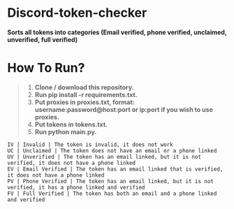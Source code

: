 # Discord-token-checker
**Sorts all tokens into categories (Email verified, phone verified, unclaimed, unverified, full verified)**

# How To Run?
> 1. **Clone / download this repository.** <br />
>2. **Run pip install -r requirements.txt.** <br />
>3. **Put proxies in proxies.txt, format: username:password@host:port or ip:port if you wish to use proxies.** <br />
>4. **Put tokens in tokens.txt.** <br />
>5. **Run python main.py.**


```IV | Invalid | The token is invalid, it does not work``` <br />
```UC | Unclaimed | The token does not have an email or a phone linked``` <br />
```UV | Unverified | The token has an email linked, but it is not verified, it does not have a phone linked``` <br />
```EV | Email Verified | The token has an email linked that is verified, it does not have a phone linked``` <br />
```PV | Phone Verified | The token has an email linked, but it is not verified, it has a phone linked and verified``` <br />
```FV | Full Verified | The token has both an email and a phone linked and verified``` <br />
